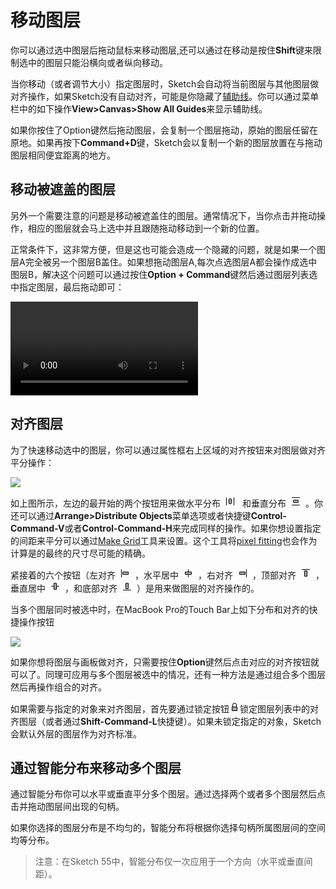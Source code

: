 # 移动图层

你可以通过选中图层后拖动鼠标来移动图层,还可以通过在移动是按住**Shift**键来限制选中的图层只能沿横向或者纵向移动。

当你移动（或者调节大小）指定图层时，Sketch会自动将当前图层与其他图层做对齐操作，如果Sketch没有自动对齐，可能是你隐藏了[辅助线](https://www.sketch.com/docs/canvas/measuring/)。你可以通过菜单栏中的如下操作**View>Canvas>Show All Guides**来显示辅助线。

如果你按住了Option键然后拖动图层，会复制一个图层拖动，原始的图层任留在原地。如果再按下**Command+D**键，Sketch会以复制一个新的图层放置在与拖动图层相同便宜距离的地方。

## 移动被遮盖的图层

另外一个需要注意的问题是移动被遮盖住的图层。通常情况下，当你点击并拖动操作，相应的图层就会马上选中并且跟随拖动移动到一个新的位置。

正常条件下，这非常方便，但是这也可能会造成一个隐藏的问题，就是如果一个图层A完全被另一个图层B盖住。如果想拖动图层A,每次点选图层A都会操作成选中图层B，解决这个问题可以通过按住**Option + Command**键然后通过图层列表选中指定图层，最后拖动即可：

![](https://www.sketch.com/images/pages/docs/03-layer-basics/video/move-altcmd@2x.mp4)

## 对齐图层

为了快速移动选中的图层，你可以通过属性框右上区域的对齐按钮来对图层做对齐平分操作：

![](https://www.sketch.com/images/pages/docs/03-layer-basics/align.jpg)

如上图所示，左边的最开始的两个按钮用来做水平分布<svg xmlns="http://www.w3.org/2000/svg" width="31" height="17" viewBox="0 0 17 17">  <g fill-rule="evenodd">    <rect width="1" height="13" x="2" y="2" rx=".5"></rect>    <rect width="1" height="13" x="14" y="2" rx=".5"></rect>    <path fill-opacity=".35" stroke="#000" d="M7.25,4.5 L9.75,4.5 C10.1642136,4.5 10.5,4.83578644 10.5,5.25 L10.5,11.75 C10.5,12.1642136 10.1642136,12.5 9.75,12.5 L7.25,12.5 C6.83578644,12.5 6.5,12.1642136 6.5,11.75 L6.5,5.25 C6.5,4.83578644 6.83578644,4.5 7.25,4.5 Z"></path>  </g></svg> 和垂直分布<svg xmlns="http://www.w3.org/2000/svg" width="31" height="17" viewBox="0 0 17 17">  <g fill-rule="evenodd" transform="rotate(90 8.5 8.5)">    <rect width="1" height="13" x="2" y="2" rx=".5"></rect>    <rect width="1" height="13" x="14" y="2" rx=".5"></rect>    <path fill-opacity=".35" stroke="#000" d="M7.25,4.5 L9.75,4.5 C10.1642136,4.5 10.5,4.83578644 10.5,5.25 L10.5,11.75 C10.5,12.1642136 10.1642136,12.5 9.75,12.5 L7.25,12.5 C6.83578644,12.5 6.5,12.1642136 6.5,11.75 L6.5,5.25 C6.5,4.83578644 6.83578644,4.5 7.25,4.5 Z"></path>  </g></svg>。你还可以通过**Arrange>Distribute Objects**菜单选项或者快捷键**Control-Command-V**或者**Control-Command-H**来完成同样的操作。如果你想设置指定的间距来平分可以通过[Make Grid](https://www.sketch.com/docs/canvas/rulers-guides-grids/#make-grid)工具来设置。这个工具将[pixel fitting](https://www.sketch.com/docs/preferences/layers/#pixel-fitting)也会作为计算是的最终的尺寸尽可能的精确。

紧接着的六个按钮（左对齐<svg xmlns="http://www.w3.org/2000/svg" width="31" height="17" viewBox="0 0 17 17">  <g fill-rule="evenodd">    <rect width="1" height="13" x="2" y="2" rx=".5"></rect>    <rect width="9" height="4" x="4.5" y="6.5" fill-opacity=".35" stroke="#000" rx=".25"></rect>  </g></svg>，水平居中<svg xmlns="http://www.w3.org/2000/svg" width="31" height="17" viewBox="0 0 17 17"><g fill-rule="evenodd"><path d="M9,6 L8,6 L8,2.5 C8,2.22385763 8.22385763,2 8.5,2 C8.77614237,2 9,2.22385763 9,2.5 L9,6 Z M9,11 L9,14.5 C9,14.7761424 8.77614237,15 8.5,15 C8.22385763,15 8,14.7761424 8,14.5 L8,11 L9,11 Z"></path><rect width="10" height="4" x="3.5" y="6.5" fill-opacity=".35" stroke="#000" rx=".25"></rect></g></svg>，右对齐<svg xmlns="http://www.w3.org/2000/svg" width="31" height="17" viewBox="0 0 17 17">  <g fill-rule="evenodd" transform="matrix(-1 0 0 1 17 0)">    <rect width="1" height="13" x="2" y="2" rx=".5"></rect>    <rect width="9" height="4" x="4.5" y="6.5" fill-opacity=".35" stroke="#000" rx=".25"></rect>  </g></svg>，顶部对齐<svg xmlns="http://www.w3.org/2000/svg" width="31" height="17" viewBox="0 0 17 17">  <g fill-rule="evenodd" transform="rotate(90 8.5 8.5)">    <rect width="1" height="13" x="2" y="2" rx=".5"></rect>    <rect width="9" height="4" x="4.5" y="6.5" fill-opacity=".35" stroke="#000" rx=".25"></rect>  </g></svg>，垂直居中<svg xmlns="http://www.w3.org/2000/svg" width="31" height="17" viewBox="0 0 17 17">  <g fill-rule="evenodd" transform="rotate(90 8.5 8.5)">    <path d="M9,6 L8,6 L8,2.5 C8,2.22385763 8.22385763,2 8.5,2 C8.77614237,2 9,2.22385763 9,2.5 L9,6 Z M9,11 L9,14.5 C9,14.7761424 8.77614237,15 8.5,15 C8.22385763,15 8,14.7761424 8,14.5 L8,11 L9,11 Z"></path>    <rect width="10" height="4" x="3.5" y="6.5" fill-opacity=".35" stroke="#000" rx=".25"></rect>  </g></svg>，和底部对齐<svg xmlns="http://www.w3.org/2000/svg" width="31" height="17" viewBox="0 0 17 17"><g fill-rule="evenodd" transform="matrix(0 -1 -1 0 17 17)"><rect width="1" height="13" x="2" y="2" rx=".5"></rect><rect width="9" height="4" x="4.5" y="6.5" fill-opacity=".35" stroke="#000" rx=".25"></rect></g></svg>）是用来做图层的对齐操作的。

当多个图层同时被选中时，在MacBook Pro的Touch Bar上如下分布和对齐的快捷操作按钮

![](https://www.sketch.com/images/pages/docs/touchbar/tb-align.jpg)

如果你想将图层与画板做对齐，只需要按住**Option**键然后点击对应的对齐按钮就可以了。同理可应用与多个图层被选中的情况，还有一种方法是通过组合多个图层然后再操作组合的对齐。

如果需要与指定的对象来对齐图层，首先要通过锁定按钮<svg width="17" height="17" viewBox="0 0 17 17" xmlns="http://www.w3.org/2000/svg">    <g fill-rule="evenodd" transform="translate(4 2)">        <path fill-rule="nonzero" d="M2,6 L7,6 L7,3.5 C7,2.12168932 5.87918071,1 4.5,1 C3.12168932,1 2,2.12081929 2,3.5 L2,6 Z M1,3.5 C1,1.56700338 2.57093664,0 4.5,0 C6.43299662,0 8,1.57093664 8,3.5 L8,7 L1,7 L1,3.5 Z"></path>        <rect width="7" height="5" x="1" y="7" fill-opacity=".35"></rect>        <path fill-rule="nonzero" d="M8.0021643,12 C8.00074743,11.9999989 8.00002599,10.3343086 8,7.00292933 C8,7.00208098 5.66594523,7.00110454 0.9978357,7 C0.999252574,7.00000114 0.999974007,8.66569137 1,11.9970707 C1,11.997919 3.33405477,11.9988955 8.0021643,12 Z M0,7.00292933 C0,6.44902676 0.446311399,6 0.997544646,6 L8.00245535,6 C8.55338405,6 9,6.43788135 9,7.00292933 L9,11.9970707 C9,12.5509732 8.5536886,13 8.00245535,13 L0.997544646,13 C0.446615951,13 0,12.5621186 0,11.9970707 L0,7.00292933 Z"></path>    </g></svg>锁定图层列表中的对齐图层（或者通过**Shift-Command-L**快捷键）。如果未锁定指定的对象，Sketch会默认外层的图层作为对齐标准。


## 通过智能分布来移动多个图层

通过智能分布你可以水平或垂直平分多个图层。通过选择两个或者多个图层然后点击并拖动图层间出现的句柄。

如果你选择的图层分布是不均匀的，智能分布将根据你选择句柄所属图层间的空间均等分布。

> 注意：在Sketch 55中，智能分布仅一次应用于一个方向（水平或垂直间距）。

